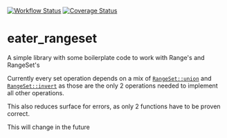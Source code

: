 [![Workflow Status](https://github.com/cijber/rangeset/workflows/rust%2Eyml/badge.svg)](https://github.com/cijber/rangeset/actions?query=workflow%3A%22rust%2Eyml%22)
[![Coverage Status](https://codecov.io/gh/cijber/rangeset/branch/master/graph/badge.svg)](https://codecov.io/gh/cijber/rangeset)

# eater_rangeset

A simple library with some boilerplate code to work with Range's and RangeSet's

Currently every set operation depends on a mix of [`RangeSet::union`](RangeSet::union) and
[`RangeSet::invert`](RangeSet::invert) as those are the only 2 operations needed to implement
all other operations.

This also reduces surface for errors, as only 2 functions have to be proven correct.

This will change in the future
